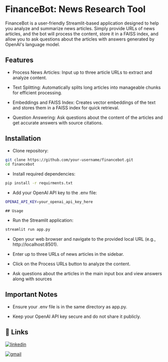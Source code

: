 
# FinanceBot: News Research Tool

FinanceBot is a user-friendly Streamlit-based application designed to help you analyze and summarize news articles. Simply provide URLs of news articles, and the bot will process the content, store it in a FAISS index, and allow you to ask questions about the articles with answers generated by OpenAI's language model.


## Features

* Process News Articles: Input up to three article URLs to extract and analyze content.

* Text Splitting: Automatically splits long articles into manageable chunks for efficient processing.

* Embeddings and FAISS Index: Creates vector embeddings of the text and stores them in a FAISS index for quick retrieval.

* Question Answering: Ask questions about the content of the articles and get accurate answers with source citations.


## Installation

* Clone repository:

```bash
git clone https://github.com/your-username/financebot.git
cd financebot
```
* Install required dependencies:
```bash
pip install -r requirments.txt
```
* Add your OpenAI API key to the .env file:
```bash
OPENAI_API_KEY=your_openai_api_key_here
```


    ## Usage

* Run the Streamlit application:
```bash
streamlit run app.py
```
* Open your web browser and navigate to the provided local URL (e.g., http://localhost:8501).

* Enter up to three URLs of news articles in the sidebar.

* Click on the Process URLs button to analyze the content.

* Ask questions about the articles in the main input box and view answers along with sources

## Important Notes

* Ensure your .env file is in the same directory as app.py.

* Keep your OpenAI API key secure and do not share it publicly.

## 🔗 Links
[![linkedin](https://img.shields.io/badge/linkedin-0A66C2?style=for-the-badge&logo=linkedin&logoColor=white)](https://www.linkedin.com/in/sahil-chukka)

[![gmail](https://img.shields.io/badge/gmail-D14836?style=for-the-badge&logo=gmail&logoColor=white)](mailto:sahil.chukka@gmail.com)
